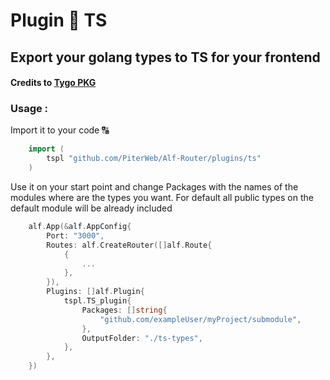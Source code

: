 # Plugin 🧩 TS

## Export your golang types to TS for your frontend

#### Credits to [Tygo PKG](https://github.com/gzuidhof/tygo)

### Usage :

Import it to your code 🔠

```go
    import (
        tspl "github.com/PiterWeb/Alf-Router/plugins/ts"
    )
```

Use it on your start point and change Packages with the names of the modules where are the types you want. For default all public types on the default module will be already included

```go
    alf.App(&alf.AppConfig{
    	Port: "3000",
    	Routes: alf.CreateRouter([]alf.Route{
    		{
    			...
    		},
    	}),
		Plugins: []alf.Plugin{
			tspl.TS_plugin{
				Packages: []string{
					"github.com/exampleUser/myProject/submodule",
				},
				OutputFolder: "./ts-types",
			},
		},
    })
```
